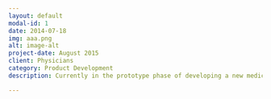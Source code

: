 ```yaml
---
layout: default
modal-id: 1
date: 2014-07-18
img: aaa.png
alt: image-alt
project-date: August 2015
client: Physicians
category: Product Development
description: Currently in the prototype phase of developing a new medical utility belt for use by doctors in the hospital. We've developed a prototype and completed alpha testing. Check out beltplus.github.io to access our survey.

---
```

